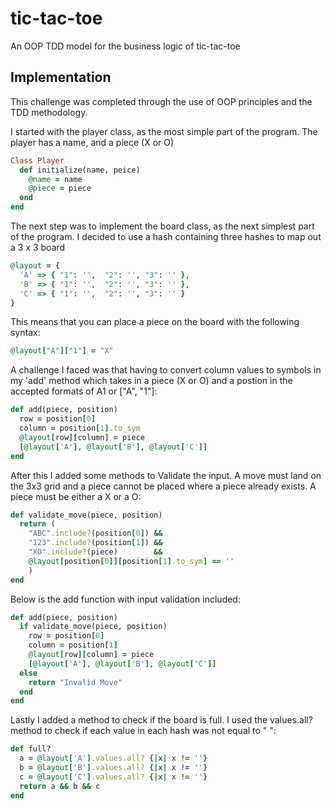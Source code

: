# tic-tac-toe
An OOP TDD model for the business logic of tic-tac-toe

## Implementation
This challenge was completed through the use of OOP principles and the TDD methodology.

I started with the player class, as the most simple part of the program. The player has a name, and a piece (X or O)

```ruby
Class Player
  def initialize(name, peice)
    @name = name
    @piece = piece
  end
end
```

The next step was to implement the board class, as the next simplest part of the program.
I decided to use a hash containing three hashes to map out a 3 x 3 board

```ruby
@layout = {
  'A' => { "1": '',  "2": '', "3": '' },
  'B' => { "1": '',  "2": '', "3": '' },
  'C' => { "1": '',  "2": '', "3": '' }
}
```

This means that you can place a piece on the board with the following syntax:

```ruby
@layout["A"]["1"] = "X"
```

A challenge I faced was that having to convert column values to symbols in my 'add' method
which takes in a piece (X or O) and a postion in the accepted formats of A1 or ["A", "1"]:

```ruby
def add(piece, position)
  row = position[0]
  column = position[1].to_sym
  @layout[row][column] = piece
  [@layout['A'], @layout['B'], @layout['C']]
end
```

After this I added some methods to Validate the input. A move must land on the 3x3 grid and a piece cannot
be placed where a piece already exists. A piece must be either a X or a O:

```ruby
def validate_move(piece, position)
  return (  
    "ABC".include?(position[0]) &&
    "123".include?(position[1]) && 
    "XO".include?(piece)        && 
    @layout[position[0]][position[1].to_sym] == ''
    )
end
```

Below is the add function with input validation included:

```ruby
def add(piece, position)
  if validate_move(piece, position)
    row = position[0]
    column = position[1]
    @layout[row][column] = piece
    [@layout['A'], @layout['B'], @layout['C']]
  else 
    return "Invalid Move"
  end
end
```

Lastly I added a method to check if the board is full. I used the values.all? method to check if each
value in each hash was not equal to " ":

```ruby
def full?
  a = @layout['A'].values.all? {|x| x != ''}
  b = @layout['B'].values.all? {|x| x != ''}
  c = @layout['C'].values.all? {|x| x != ''}
  return a && b && c
end
```
